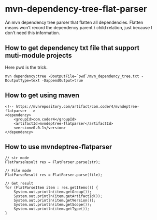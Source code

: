 # mvn-dependency-tree-flat-parser
An mvn dependency tree parser that flatten all dependencies.
Flatten means won't record the dependency parent / child relation, just because I don't need this information.

## How to get dependency txt file that support muti-module projects
Here pwd is the trick.
```shell
mvn dependency:tree -DoutputFile=`pwd`/mvn_dependency_tree.txt -DoutputType=text -DappendOutput=true
```
## How to get using maven
```
<!-- https://mvnrepository.com/artifact/com.coder4/mvndeptree-flatparser -->
<dependency>
    <groupId>com.coder4</groupId>
    <artifactId>mvndeptree-flatparser</artifactId>
    <version>0.0.1</version>
</dependency>

```

## How to use mvndeptree-flatparser
```
// str mode
FlatParseResult res = FlatParser.parse(str);

// File mode
FlatParseResult res = FlatParser.parse(file);

// Get result
for (FlatParseItem item : res.getItems()) {
    System.out.println(item.getGroup());
    System.out.println(item.getArtifactId());
    System.out.println(item.getVersion());
    System.out.println(item.getScope());
    System.out.println(item.getType());
}
```

